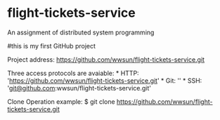 flight-tickets-service
======================

An assignment of distributed system programming

#this is my first GitHub project

Project address: https://github.com/wwsun/flight-tickets-service.git

Three access protocols are avaiable:
	* HTTP: 'https://github.com/wwsun/flight-tickets-service.git'
	* Git: ''
	* SSH: 'git@github.com:wwsun/flight-tickets-service.git'

Clone Operation example:
	$ git clone https://github.com/wwsun/flight-tickets-service.git